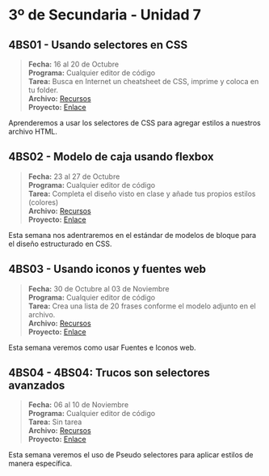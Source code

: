 # 3º de Secundaria - Unidad 7

## 4BS01 - Usando selectores en CSS

> **Fecha:** 16 al 20 de Octubre<br> **Programa:** Cualquier editor de código<br> **Tarea:** Busca en Internet un cheatsheet de CSS, imprime y coloca en tu folder.<br> **Archivo:** [Recursos](https://app.box.com/s/ffkfipl5hk7lcr8m5p4jpmkc83cwglbu)<br> **Proyecto:** [Enlace](https://www.canva.com/design/DAFx6eumHn0/jpSOgkDSJGP5IIAUM0hEqA/view?utm_content=DAFx6eumHn0&utm_campaign=designshare&utm_medium=link&utm_source=editor)

Aprenderemos a usar los selectores de CSS para agregar estilos a nuestros archivo HTML.

## 4BS02 - Modelo de caja usando flexbox

> **Fecha:** 23 al 27 de Octubre<br> **Programa:** Cualquier editor de código<br> **Tarea:** Completa el diseño visto en clase y añade tus propios estilos (colores)<br> **Archivo:** [Recursos](https://app.box.com/s/ffkfipl5hk7lcr8m5p4jpmkc83cwglbu)<br> **Proyecto:** [Enlace](https://www.canva.com/design/DAFx6eumHn0/jpSOgkDSJGP5IIAUM0hEqA/view?utm_content=DAFx6eumHn0&utm_campaign=designshare&utm_medium=link&utm_source=editor)

Esta semana nos adentraremos en el estándar de modelos de bloque para el diseño estructurado en CSS.

## 4BS03 - Usando iconos y fuentes web

> **Fecha:** 30 de Octubre al 03 de Noviembre<br> **Programa:** Cualquier editor de código<br> **Tarea:** Crea una lista de 20 frases conforme el modelo adjunto en el archivo.<br> **Archivo:** [Recursos](https://app.box.com/s/ffkfipl5hk7lcr8m5p4jpmkc83cwglbu)<br> **Proyecto:** [Enlace](https://www.canva.com/design/DAFx6eumHn0/jpSOgkDSJGP5IIAUM0hEqA/view?utm_content=DAFx6eumHn0&utm_campaign=designshare&utm_medium=link&utm_source=editor)

Esta semana veremos como usar Fuentes e Iconos web.

<div class="currentTheme">

## 4BS04 -  4BS04: Trucos son selectores avanzados

> **Fecha:** 06 al 10 de Noviembre<br> **Programa:** Cualquier editor de código<br> **Tarea:** Sin tarea<br> **Archivo:** [Recursos](https://app.box.com/s/ffkfipl5hk7lcr8m5p4jpmkc83cwglbu)<br> **Proyecto:** [Enlace](https://www.canva.com/design/DAFx6eumHn0/jpSOgkDSJGP5IIAUM0hEqA/view?utm_content=DAFx6eumHn0&utm_campaign=designshare&utm_medium=link&utm_source=editor)

Esta semana veremos el uso de Pseudo selectores para aplicar estilos de manera específica.

</div>